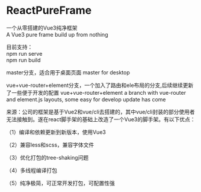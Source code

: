 # ReactPureFrame

一个从零搭建的Vue3纯净框架 <br/>
A Vue3 pure frame build up from nothing

目前支持：<br/>
npm run serve<br/>
npm run build

master分支，适合用于桌面页面
master for desktop

vue+vue-router+element分支，一个加入了路由和ele布局的分支,后续继续更新了一些便于开发的配置
vue+vue-router+element a branch with vue-router and element.js layouts, some easy for develop update has come

来源：公司的框架是基于Vue2和vue/cli去搭建的，其中vue/cli封装的部分使用者无法接触到。遂在react脚手架的基础上改造了一个Vue3的脚手架。有以下优点：

（1）编译和依赖更新到新版本，使用Vue3

（2）兼容less和scss，兼容字体文件

（3）优化打包的tree-shaking问题

（4）多线程编译打包

（5）纯净极简，可正常开发打包，可配置性强

